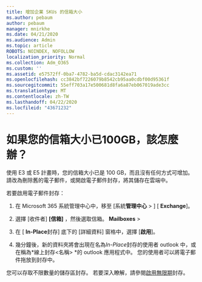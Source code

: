 ```yaml
---
title: 增加企業 SKUs 的信箱大小
ms.author: pebaum
author: pebaum
manager: mnirkhe
ms.date: 04/21/2020
ms.audience: Admin
ms.topic: article
ROBOTS: NOINDEX, NOFOLLOW
localization_priority: Normal
ms.collection: Adm_O365
ms.custom: ''
ms.assetid: e57572ff-0ba7-4782-ba5d-cdac3142ea71
ms.openlocfilehash: cc3842bf7226079b8542cb95aa0cdbf00d95361f
ms.sourcegitcommit: 55eff703a17e500681d8fa6a87eb067019ade3cc
ms.translationtype: MT
ms.contentlocale: zh-TW
ms.lasthandoff: 04/22/2020
ms.locfileid: "43671232"
---
```

# <a name="what-to-do-if-your-mailbox-size-is-already-100gb"></a>如果您的信箱大小已100GB，該怎麼辦？

使用 E3 或 E5 計畫時，您的信箱大小已是 100 GB，而且沒有任何方式可增加。 請改為刪除舊的電子郵件，或開啟電子郵件封存，將其儲存在雲端中。 
  
若要啟用電子郵件封存：
  
1. 在 Microsoft 365 系統管理中心中，移至 [系統**管理中心** \> ] [ **Exchange**]。 
    
2. 選擇 [收件者] **[信箱]** ，然後選取信箱。 **Mailboxes** \> 
    
3. 在 [ **In-Place**封存] 底下的 [詳細資料] 窗格中，選擇 [**啟用**]。 
    
4. 幾分鐘後，新的資料夾將會出現在名為*In-Place*封存的使用者 outlook 中，或在稱為*線上封存\<名稱\> *的 outlook 應用程式中。 您的使用者可以將電子郵件拖放到封存中。 
    
您可以存取不限數量的儲存區封存。 若要深入瞭解，請參閱[啟用無限期](https://docs.microsoft.com/office365/securitycompliance/enable-unlimited-archiving)封存。
  

